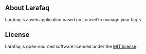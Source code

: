 ## About Larafaq

Larafaq is a web application based on Laravel to manage your faq's

## License

Larafaq is open-sourced software licensed under the [MIT license](https://opensource.org/licenses/MIT).
